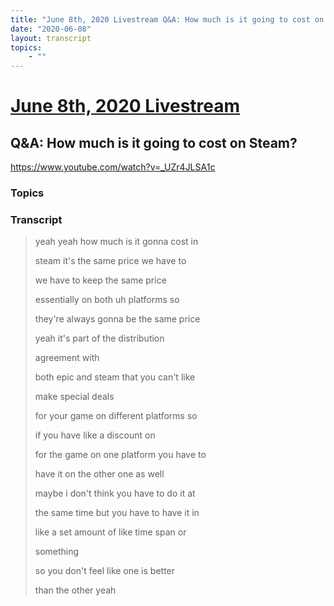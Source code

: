 ```yaml
---
title: "June 8th, 2020 Livestream Q&A: How much is it going to cost on Steam?"
date: "2020-06-08"
layout: transcript
topics:
    - ""
---
```

# [June 8th, 2020 Livestream](../2020-06-08.md)
## Q&A: How much is it going to cost on Steam?
https://www.youtube.com/watch?v=_UZr4JLSA1c

### Topics


### Transcript

> yeah yeah how much is it gonna cost in
>
> steam it's the same price we have to
>
> we have to keep the same price
>
> essentially on both uh platforms so
>
> they're always gonna be the same price
>
> yeah it's part of the distribution
>
> agreement with
>
> both epic and steam that you can't like
>
> make special deals
>
> for your game on different platforms so
>
> if you have like a discount on
>
> for the game on one platform you have to
>
> have it on the other one as well
>
> maybe i don't think you have to do it at
>
> the same time but you have to have it in
>
> like a set amount of like time span or
>
> something
>
> so you don't feel like one is better
>
> than the other yeah
